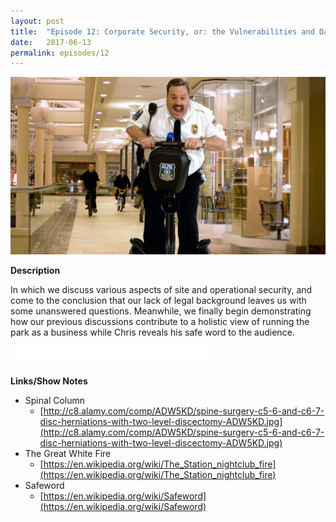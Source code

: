 ```yaml
---
layout: post
title:  "Episode 12: Corporate Security, or: the Vulnerabilities and Dangers of DiscothequeWorld"
date:   2017-06-13
permalink: episodes/12
---
```


<img src="/img/episode-12.jpg" alt="Corporate Security" width="700">

**Description**

In which we discuss various aspects of site and operational security, and come to the conclusion that our lack of legal background leaves us with some unanswered questions.  Meanwhile, we finally begin demonstrating how our previous discussions contribute to a holistic view of running the park as a business while Chris reveals his safe word to the audience.

<iframe style="border: none" src="//html5-player.libsyn.com/embed/episode/id/5446251/height/50/width/640/theme/standard-mini/autonext/no/thumbnail/no/autoplay/no/preload/no/no_addthis/no/direction/backward/" height="30" width="320" scrolling="no"  allowfullscreen webkitallowfullscreen mozallowfullscreen oallowfullscreen msallowfullscreen></iframe>

**Links/Show Notes**

* Spinal Column
   * [http://c8.alamy.com/comp/ADW5KD/spine-surgery-c5-6-and-c6-7-disc-herniations-with-two-level-discectomy-ADW5KD.jpg](http://c8.alamy.com/comp/ADW5KD/spine-surgery-c5-6-and-c6-7-disc-herniations-with-two-level-discectomy-ADW5KD.jpg)
* The Great White Fire
   * [https://en.wikipedia.org/wiki/The_Station_nightclub_fire](https://en.wikipedia.org/wiki/The_Station_nightclub_fire)
* Safeword
   * [https://en.wikipedia.org/wiki/Safeword](https://en.wikipedia.org/wiki/Safeword)
